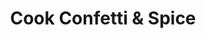 ---
title: "Cook Confetti & Spice"
url: /henley-on-thames/cook-confetti-and-spice/
shop: frozen food
---